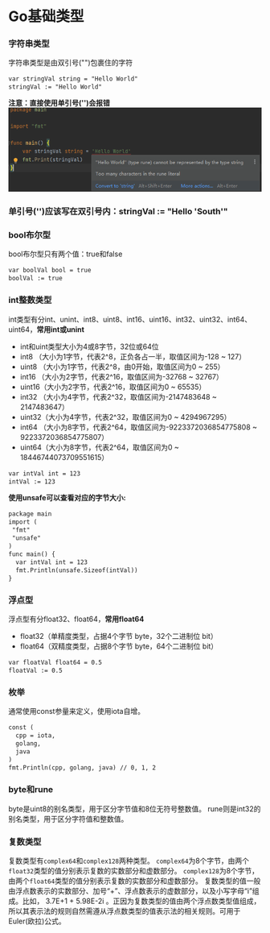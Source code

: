 # Go基础类型
### 字符串类型
字符串类型是由双引号("")包裹住的字符
```
var stringVal string = "Hello World"
stringVal := "Hello World"
```
**注意：直接使用单引号('')会报错**
<img src="./images/go_string_error.jpg">
### 单引号('')应该写在双引号内：stringVal := "Hello **'South'**"

### bool布尔型
bool布尔型只有两个值：true和false
```
var boolVal bool = true
boolVal := true
```

### int整数类型
int类型有分int、unint、int8、uint8、int16、uint16、int32、uint32、int64、uint64，**常用int或unint**
* int和uint类型大小为4或8字节，32位或64位
* int8  （大小为1字节，代表2^8，正负各占一半，取值区间为-128 ~ 127）
* uint8 （大小为1字节，代表2^8，由0开始，取值区间为0 ~ 255）
* int16 （大小为2字节，代表2^16，取值区间为-32768 ~ 32767）
* uint16（大小为2字节，代表2^16，取值区间为0 ~ 65535）
* int32 （大小为4字节，代表2^32，取值区间为-2147483648 ~ 2147483647）
* uint32（大小为4字节，代表2^32，取值区间为0 ~ 4294967295）
* int64 （大小为8字节，代表2^64，取值区间为-9223372036854775808 ~ 9223372036854775807）
* uint64（大小为8字节，代表2^64，取值区间为0 ~ 18446744073709551615）
```
var intVal int = 123
intVal := 123
```
**使用unsafe可以查看对应的字节大小:**
```
package main 
import (
 "fmt"
 "unsafe"
) 
func main() {
  var intVal int = 123
  fmt.Println(unsafe.Sizeof(intVal))
}
```

### 浮点型
浮点型有分float32、float64，**常用float64**
* float32（单精度类型，占据4个字节 byte，32个二进制位 bit）
* float64（双精度类型，占据8个字节 byte，64个二进制位 bit）
```
var floatVal float64 = 0.5
floatVal := 0.5
```

### 枚举
通常使用const参量来定义，使用iota自增。
```
const (
  cpp = iota,
  golang,
  java
)
fmt.Println(cpp, golang, java) // 0, 1, 2
```

### byte和rune
byte是uint8的别名类型，用于区分字节值和8位无符号整数值。
rune则是int32的别名类型，用于区分字符值和整数值。

### 复数类型
复数类型有`complex64`和`complex128`两种类型。
`complex64`为8个字节，由两个`float32`类型的值分别表示复数的实数部分和虚数部分。
`complex128`为8个字节，由两个`float64`类型的值分别表示复数的实数部分和虚数部分。
复数类型的值一般由浮点数表示的实数部分、加号“+”、浮点数表示的虚数部分，以及小写字母“i”组成。比如， 3.7E+1 + 5.98E-2i 。正因为复数类型的值由两个浮点数类型值组成，所以其表示法的规则自然需遵从浮点数类型的值表示法的相关规则。可用于Euler(欧拉)公式。
